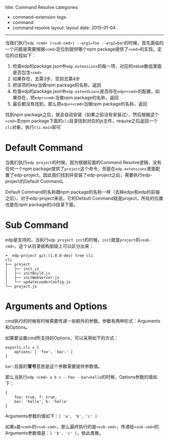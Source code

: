 title: Command Resolve
categories:
- command-extension
tags:
-  command
-  command resolve
layout:
    layout
date:
    2015-01-04
---


当我们执行`edp <cmd> [<sub-cmd>] --arg1=foo --arg2=bar`的时候，首先面临的一个问题是需要根据`<cmd>`定位到提供哪个npm package提供了`<cmd>`的实现。定位的过程如下：

1. 检查edp的package.json中`edp.extensions`的每一项，对应的value数组里面是否包含`<cmd>`
2. 如果存在，去第3步，否则去第4步
3. 把该项的key当做npm package的名称，返回
4. 检查edp的package.json中`edp.extendsions`是否存在`edp+<cmd>`的配置，如果存在，把`edp+<cmd>`当做npm package的名称，返回
5. 最后都没有找到，那么把`edpx+<cmd>`当做npm package的名称，返回

找到npm package之后，就会自动安装（如果之前没有安装过），然后根据这个`<cmd>`去npm package下面的`cli`目录找到对应的js文件，require之后返回一个`cli`对象，执行`cli.main`即可

# Default Command

当我们执行`edp project`的时候，因为根据前面的Command Resolve逻辑，没有任何一个npm package提供了`project`这个命令，但是在`edp.extensions`里面配置了edp-project，因此我们找到并安装了edp-project之后，需要执行edp-project的Default Command。

Default Command的名称跟npm package的名称一样（去掉edpx和edp的前缀之后）。对于edp-project来说，它的Default Command就是project，所处的位置也是在npm package的cli目录下面。

# Sub Command

edp是支持<sub-cmd>的，当执行`edp project init`的时候，`init`就是`project`的`<sub-cmd>`，这个从目录结构层级上可以区分出来：

```
➜  edp-project git:(1.0.0-dev) tree cli
cli
├── project
│   ├── init.js
│   ├── initBuild.js
│   ├── initWebServer.js
│   └── updateLoaderConfig.js
└── project.js
```

# Arguments and Options

cmd执行的时候有时候需要传递一些额外的参数。参数有两种形式：Arguments和Options。

如果要设置cmd所支持的Options，可以采用如下的方式：

```
exports.cli = {
    options: [ 'foo', 'bar:' ]
}
```

`bar:`后面的**冒号**意思是这个参数需要提供参数值。

那么当执行`edp <cmd> a b c --foo --bar=hello`的时候，Options参数的值如下：

```
{
    foo: true, f: true,
    bar: 'hello', b: 'hello'
}
```

Arguments参数的值如下：`[ 'a', 'b', 'c' ]`

如果`a`是`<cmd>`的`<sub-cmd>`，那么最终执行的是`<sub-cmd>`，传递给`<sub-cmd>`的Arguments参数值是：`[ 'b', 'c' ]`，依此类推。